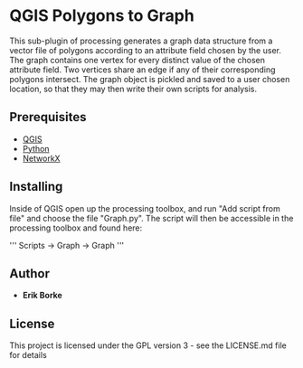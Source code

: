 # QGIS Polygons to Graph

This sub-plugin of processing generates a graph data structure from a vector file of polygons according to an attribute field chosen by the user. The graph contains one vertex for every distinct value of the chosen attribute field. Two vertices share an edge if any of their corresponding polygons intersect. The graph object is pickled and saved to a user chosen location, so that they may then write their own scripts for analysis.

## Prerequisites

* [QGIS](www.qgis.org)
* [Python](www.python.org)
* [NetworkX](https://networkx.github.io/)

## Installing
Inside of QGIS open up the processing toolbox, and run "Add script from file" and choose the file "Graph.py". The script will then be accessible in the processing toolbox and found here: 

'''
Scripts -> Graph -> Graph
'''
## Author

* **Erik Borke**

## License

This project is licensed under the GPL version 3 - see the LICENSE.md file for details

